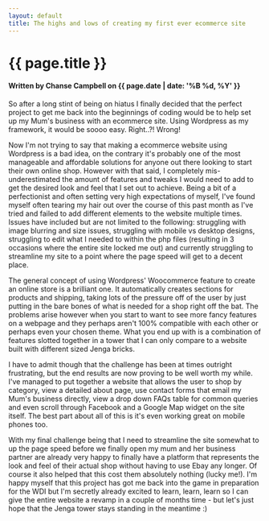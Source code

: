 ```yaml
---
layout: default
title: The highs and lows of creating my first ever ecommerce site
---
```

<h1 class="header-name">{{ page.title }}</h1>
<h4 class="header-name">Written by Chanse Campbell on {{ page.date | date: '%B %d, %Y' }}</h4>

So after a long stint of being on hiatus I finally decided that the perfect project to get me back into the beginnings of coding would be to help set up my Mum's business with an ecommerce site. Using Wordpress as my framework, it would be soooo easy. Right..?! Wrong!

Now I'm not trying to say that making a ecommerce website using Wordpress is a bad idea, on the contrary it's probably one of the most manageable and affordable solutions for anyone out there looking to start their own online shop. However with that said, I completely mis-underestimated the amount of features and tweaks I would need to add to get the desired look and feel that I set out to achieve. Being a bit of a perfectionist and often setting very high expectations of myself, I've found myself often tearing my hair out over the course of this past month as I've tried and failed to add different elements to the website multiple times. Issues have included but are not limited to the following: struggling with image blurring and size issues, struggling with mobile vs desktop designs, struggling to edit what I needed to within the php files (resulting in 3 occasions where the entire site locked me out) and currently struggling to streamline my site to a point where the page speed will get to a decent place.

The general concept of using Wordpress' Woocommerce feature to create an online store is a brilliant one. It automatically creates sections for products and shipping, taking lots of the pressure off of the user by just putting in the bare bones of what is needed for a shop right off the bat. The problems arise however when you start to want to see more fancy features on a webpage and they perhaps aren't 100% compatible with each other or perhaps even your chosen theme. What you end up with is a combination of features slotted together in a tower that I can only compare to a website built with different sized Jenga bricks.

I have to admit though that the challenge has been at times outright frustrating, but the end results are now proving to be well worth my while. I've managed to put together a website that allows the user to shop by category, view a detailed about page, use contact forms that email my Mum's business directly, view a drop down FAQs table for common queries and even scroll through Facebook and a Google Map widget on the site itself. The best part about all of this is it's even working great on mobile phones too.

With my final challenge being that I need to streamline the site somewhat to up the page speed before we finally open my mum and her business partner are already very happy to finally have a platform that represents the look and feel of their actual shop without having to use Ebay any longer. Of course it also helped that this cost them absolutely nothing (lucky me!). I'm happy myself that this project has got me back into the game in preparation for the WDI but I'm secretly already excited to learn, learn, learn so I can give the entire website a revamp in a couple of months time - but let's just hope that the Jenga tower stays standing in the meantime :)